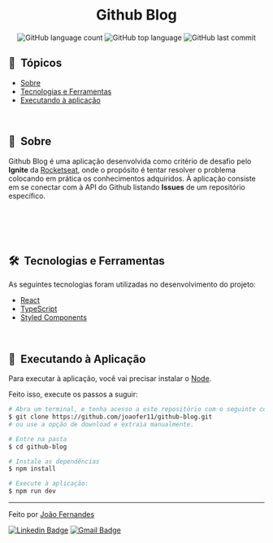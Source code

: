 <h1 align="center">
  Github Blog
</h1>

<p align="center">
  <img alt="GitHub language count" src="https://img.shields.io/github/languages/count/joaofer11/github-blog?color=5286FF&style=flat">
  <img alt="GitHub top language" src="https://img.shields.io/github/languages/top/joaofer11/github-blog?color=5286FF&style=flat">
  <img alt="GitHub last commit" src="https://img.shields.io/github/last-commit/joaofer11/github-blog?color=E68320&style=flat">
</p>

## 🔗 &nbsp;Tópicos

- [Sobre](#-sobre)
- [Tecnologias e Ferramentas](#-tecnologias-e-ferramentas)
- [Executando à aplicação](#-executando-à-aplicação)

<br>

## 📝 &nbsp;Sobre

Github Blog é uma aplicação desenvolvida como critério de desafio pelo
**Ignite** da [Rocketseat](https://www.rocketseat.com.br/), onde o
propósito é tentar resolver o problema colocando em prática os conhecimentos
adquiridos. À aplicação consiste em se conectar com à API do Github listando
**Issues** de um repositório específico.

<br>

<p align="center">
  <img src=".github/mobile-view.gif" alt="" />
</p>

<br>

## 🛠 &nbsp;Tecnologias e Ferramentas

As seguintes tecnologias foram utilizadas no desenvolvimento do projeto:

- [React](https://reactjs.org/)
- [TypeScript](https://www.typescriptlang.org/)
- [Styled Components](https://styled-components.com/)

<br>

## 🚀 &nbsp;Executando à Aplicação

Para executar à aplicação, você vai precisar instalar o [Node](https://nodejs.org/en/).

Feito isso, execute os passos a suguir:

```bash
# Abra um terminal, e tenha acesso a este repositório com o seguinte comando:
$ git clone https://github.com/joaofer11/github-blog.git
# ou use a opção de download e extraia manualmente.

# Entre na pasta
$ cd github-blog

# Instale as dependências
$ npm install

# Execute à aplicação:
$ npm run dev
```
---

Feito por [João Fernandes](https://github.com/joaofer11)

[![Linkedin Badge](https://img.shields.io/badge/LINKEDIN-blue?style=flat&logo=linkedin&logoColor=white&link=https://www.linkedin.com/in/jo%C3%A3o-fernandes-569461253/)](https://www.linkedin.com/in/jo%C3%A3o-fernandes-569461253/) 
[![Gmail Badge](https://img.shields.io/badge/GMAIL-c14438?style=flat&logo=gmail&logoColor=white&link=mailto:joaofergear003@gmail.com)](mailto:joaofergear003@gmail.com)
